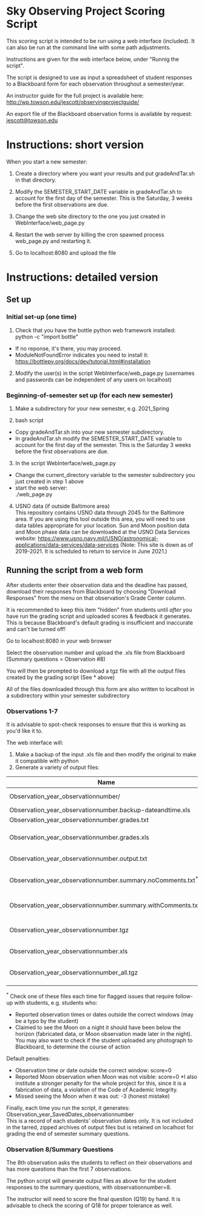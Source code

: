# Sky Observing Project Scoring Script

This scoring script is intended to be run using a web interface (included).
It can also be run at the command line with some path adjustments.

Instructions are given for the web interface below, under "Runnig the script".

The script is designed to use as input a spreadsheet of student responses to a Blackboard
form for each observation throughout a semester/year.

An instructor guide for the full project is available here: http://wp.towson.edu/jescott/observingprojectguide/

An export file of the Blackboard observation forms is available by request: jescott@towson.edu



# Instructions: short version

When you start a new semester:

1. Create a directory where you want your results and put gradeAndTar.sh in that directory.

2. Modify the SEMESTER_START_DATE variable in gradeAndTar.sh to account for the first day of the semester. This is the Saturday, 3 weeks before the first
observations are due.

3. Change the web site directory to the one you just created in WebInterface/web_page.py

4. Restart the web server by killing the cron spawned process web_page.py and restarting it.

5. Go to localhost:8080 and upload the file




# Instructions: detailed version


## Set up


### Initial set-up (one time)
1. Check that you have the bottle python web framework installed: <br> python -c "import bottle" 
  * If no reponse, it's there, you may proceed.
  * ModuleNotFoundError indicates you need to install it: https://bottlepy.org/docs/dev/tutorial.html#installation
2. Modify the user(s) in the script WebInterface/web_page.py (usernames and
passwords can be independent of any users on localhost)



### Beginning-of-semester set up (for each new semester)
1. Make a subdirectory for your new semester, e.g. 2021_Spring

2. bash script
  * Copy gradeAndTar.sh into your new semester subdirectory.
  * In gradeAndTar.sh modify the SEMESTER_START_DATE variable to account for
the first day of the semester.  This is the Saturday 3 weeks before the first
observations are due.

3. In the script WebInterface/web_page.py
  * Change the current_directory variable to the semester subdirectory you just created in step 1 above
  * start the web server:<br> ./web_page.py

4. USNO data (if outside Baltimore area)<br>
This repository contains USNO data through 2045 for the Baltimore area.
If you are using this tool outside this area, you will need to use data tables appropriate for your location.
Sun and Moon position data and Moon phase data can be downloaded at the USNO Data Services website:
https://www.usno.navy.mil/USNO/astronomical-applications/data-services/data-services
(Note: This site is down as of 2019-2021. It is scheduled to return to service in June 2021.)



## Running the script from a web form
After students enter their observation data and the deadline has passed, download their responses from Blackboard
by choosing "Download Responses" from the menu on that observation's Grade Center column.

It is recommended to keep this item "hidden" from students until *after* you have run the grading script and uploaded scores & feedback it generates.
This is because Blackboard's default grading is insufficient and inaccurate and can't be turned off!

Go to localhost:8080 in your web browser

Select the observation number and upload the .xls file from Blackboard (Summary questions = Observation #8)

You will then be prompted to download a tgz file with all the output files created by the grading script (See * above)

All of the files downloaded through this form are also written to localhost in a subdirectory within your semester subdirectory


### Observations 1-7
It is advisable to spot-check responses to ensure that this is working as you'd like it to.

The web interface will:<br>
1. Make a backup of the input .xls file and then modify the original to make it compatible with python
2. Generate a variety of output files:

Name                                                                  | Description
--------------------------------------------------------------------- | ------------------------------------------------------------------------------------
Observation_year_observationnumber/                                   | directory containing individual files of each student's feedback
Observation_year_observationnumber.backup-dateandtime.xls             | backup .xls input file
Observation_year_observationnumber.grades.txt               |text file of scores only for all students
Observation_year_observationnumber.grades.xls               |.xls file of scores & feedback for all students (for copy/pasting, uploading back to Bb Grade Center)
Observation_year_observationnumber.output.txt               |details on how each students' entries were scored
Observation_year_observationnumber.summary.noComments.txt<sup>*</sup>  | text file of student input and feedback as given to student (same as in grades.xls file)
Observation_year_observationnumber.summary.withComments.txt<sup>*</sup>|text file of student input and feedback "(Teacher Only)" gives lines that don't go into student feedback
Observation_year_observationnumber.tgz                      |tarred, zipped contents of Observation_year_observationnumber/ subdirectory
Observation_year_observationnumber.xls                      |input .xls file modified for compatibilty with python
Observation_year_observationnumber_all.tgz                  |tarred, zipped contents of this directory, including Observation_year_observationnumber.tgz

<sup>*</sup> Check one of these files each time for flagged issues that require follow-up with students, e.g. students who:
 * Reported observation times or dates outside the correct windows (may be a typo by the student)
 * Claimed to see the Moon on a night it should have been below the horizon (fabricated data, or Moon observation made later in the night).
You may also want to check if the student uploaded any photograph to Blackboard, to determine the course of action

Default penalties:<br>
* Observation time or date outside the correct window: score=0
* Reported Moon observation when Moon was not visible: score=0
 *I also institute a stronger penalty for the whole project for this, since it is a fabrication of data,
  a violation of the Code of Academic Integrity.
* Missed seeing the Moon when it was out: -3  (honest mistake)


Finally, each time you run the script, it generates: 
Observation_year_SavedDates_observationnumber<br>
This is a record of each students' observation dates only.
It is not included in the tarred, zipped archives of output files but is retained on localhost for grading the end of semester summary questions.


### Observation 8/Summary Questions
The 8th observation asks the students to reflect on their observations and
has more questions than the first 7 observsations.

The python script will generate output files as above for the student responses to the summary questions, with observationnumber=8.

The instructor will need to score the final question (Q19) by hand. It is advisable to check the scoring of Q18 for proper tolerance as well.

